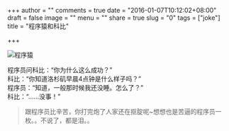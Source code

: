 +++
author = ""
comments = true
date = "2016-01-07T10:12:02+08:00"
draft = false
image = ""
menu = ""
share = true
slug = "0"
tags = ["joke"]
title = "程序猿和科比"

+++

![程序猿](http://ww3.sinaimg.cn/large/6bb75443gw1ezqqd3orj9j207n053jrc.jpg)

程序员问科比：“你为什么这么成功？”	
科比：“你知道洛杉矶早晨4点钟是什么样子吗？”		
程序员：“知道，一般那时候我还没睡。怎么了？”			
科比：“……没事！”




>跟程序员比辛苦，你打完炮了人家还在抠腚呢~想想也是苦逼的程序员一枚。。不说了，都是泪。。

